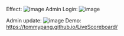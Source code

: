 Effect: 
![image](https://user-images.githubusercontent.com/63743103/158722533-bafe8bc3-ad56-48a0-bf55-af6819c2cdc6.png)
Admin Login: 
![image](https://user-images.githubusercontent.com/63743103/158722664-e0af86cf-c907-4523-b3dd-0c72784291ec.png)

Admin update: 
![image](https://user-images.githubusercontent.com/63743103/158722614-ef424119-7ba7-4bdf-8417-a15455a20899.png)
Demo: https://tommypang.github.io/LiveScoreboard/
